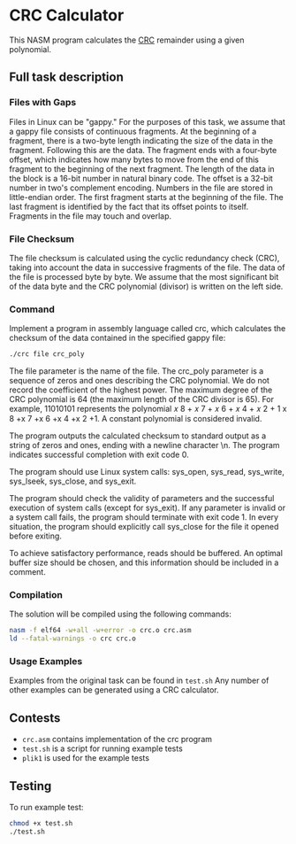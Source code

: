 
# CRC Calculator

This NASM program calculates the [CRC](https://en.wikipedia.org/wiki/Cyclic_redundancy_check) remainder using a given polynomial. 

## Full task description

### Files with Gaps
Files in Linux can be "gappy." For the purposes of this task, we assume that a gappy file consists of continuous fragments. At the beginning of a fragment, there is a two-byte length indicating the size of the data in the fragment. Following this are the data. The fragment ends with a four-byte offset, which indicates how many bytes to move from the end of this fragment to the beginning of the next fragment. The length of the data in the block is a 16-bit number in natural binary code. The offset is a 32-bit number in two's complement encoding. Numbers in the file are stored in little-endian order. The first fragment starts at the beginning of the file. The last fragment is identified by the fact that its offset points to itself. Fragments in the file may touch and overlap.

### File Checksum
The file checksum is calculated using the cyclic redundancy check (CRC), taking into account the data in successive fragments of the file. The data of the file is processed byte by byte. We assume that the most significant bit of the data byte and the CRC polynomial (divisor) is written on the left side.

### Command
Implement a program in assembly language called crc, which calculates the checksum of the data contained in the specified gappy file:

```bash
./crc file crc_poly
```
The file parameter is the name of the file. The crc_poly parameter is a sequence of zeros and ones describing the CRC polynomial. We do not record the coefficient of the highest power. The maximum degree of the CRC polynomial is 64 (the maximum length of the CRC divisor is 65). For example, 11010101 represents the polynomial 
𝑥
8
+
𝑥
7
+
𝑥
6
+
𝑥
4
+
𝑥
2
+
1
x 
8
 +x 
7
 +x 
6
 +x 
4
 +x 
2
 +1. A constant polynomial is considered invalid.

The program outputs the calculated checksum to standard output as a string of zeros and ones, ending with a newline character \n. The program indicates successful completion with exit code 0.

The program should use Linux system calls: sys_open, sys_read, sys_write, sys_lseek, sys_close, and sys_exit.

The program should check the validity of parameters and the successful execution of system calls (except for sys_exit). If any parameter is invalid or a system call fails, the program should terminate with exit code 1. In every situation, the program should explicitly call sys_close for the file it opened before exiting.

To achieve satisfactory performance, reads should be buffered. An optimal buffer size should be chosen, and this information should be included in a comment.

### Compilation
The solution will be compiled using the following commands:

```bash
nasm -f elf64 -w+all -w+error -o crc.o crc.asm
ld --fatal-warnings -o crc crc.o
```

### Usage Examples
Examples from the original task can be found in `test.sh`
Any number of other examples can be generated using a CRC calculator.

## Contests
- `crc.asm` contains implementation of the crc program
- `test.sh` is a script for running example tests
- `plik1` is used for the example tests

## Testing
To run example test:
```bash
chmod +x test.sh
./test.sh
```
